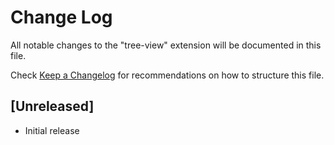 # Change Log

All notable changes to the "tree-view" extension will be documented in this file.

Check [Keep a Changelog](http://keepachangelog.com/) for recommendations on how to structure this file.

## [Unreleased]

- Initial release